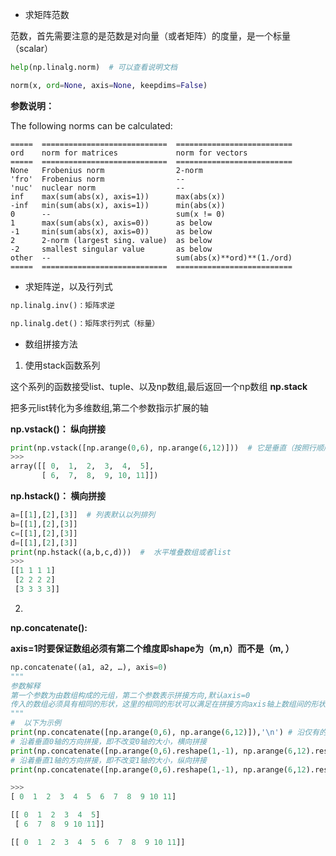 - 求矩阵范数

范数，首先需要注意的是范数是对向量（或者矩阵）的度量，是一个标量（scalar）

```Python
help(np.linalg.norm)  # 可以查看说明文档

norm(x, ord=None, axis=None, keepdims=False)

```
**参数说明：**

 The following norms can be calculated:

    =====  ============================  ==========================
    ord    norm for matrices             norm for vectors
    =====  ============================  ==========================
    None   Frobenius norm                2-norm
    'fro'  Frobenius norm                --
    'nuc'  nuclear norm                  --
    inf    max(sum(abs(x), axis=1))      max(abs(x))
    -inf   min(sum(abs(x), axis=1))      min(abs(x))
    0      --                            sum(x != 0)
    1      max(sum(abs(x), axis=0))      as below
    -1     min(sum(abs(x), axis=0))      as below
    2      2-norm (largest sing. value)  as below
    -2     smallest singular value       as below
    other  --                            sum(abs(x)**ord)**(1./ord)
    =====  ============================  ==========================
    
- 求矩阵逆，以及行列式

```Python
np.linalg.inv()：矩阵求逆

np.linalg.det()：矩阵求行列式（标量）

```

- 数组拼接方法

1. 使用stack函数系列

这个系列的函数接受list、tuple、以及np数组,最后返回一个np数组
**np.stack**

把多元list转化为多维数组,第二个参数指示扩展的轴

**np.vstack()： 纵向拼接**
```Python
print(np.vstack([np.arange(0,6), np.arange(6,12)]))  # 它是垂直（按照行顺序）的把数组（list）给堆叠起来
>>>
array([[ 0,  1,  2,  3,  4,  5],
       [ 6,  7,  8,  9, 10, 11]])
```

**np.hstack()： 横向拼接**
```Python
a=[[1],[2],[3]]  # 列表默认以列排列
b=[[1],[2],[3]]
c=[[1],[2],[3]]
d=[[1],[2],[3]]
print(np.hstack((a,b,c,d)))  #  水平堆叠数组或者list
>>>
[[1 1 1 1]
 [2 2 2 2]
 [3 3 3 3]]
```

2.

**np.concatenate():**

**axis=1时要保证数组必须有第二个维度即shape为（m,n）而不是（m, ）**
```Python
np.concatenate((a1, a2, …), axis=0)
"""
参数解释
第一个参数为由数组构成的元组，第二个参数表示拼接方向,默认axis=0
传入的数组必须具有相同的形状，这里的相同的形状可以满足在拼接方向axis轴上数组间的形状一致即可
"""
#  以下为示例
print(np.concatenate([np.arange(0,6), np.arange(6,12)]),'\n') # 沿仅有的一个轴拼接
# 沿着垂直0轴的方向拼接，即不改变0轴的大小，横向拼接
print(np.concatenate([np.arange(0,6).reshape(1,-1), np.arange(6,12).reshape(1,-1)]),'\n') 
# 沿着垂直1轴的方向拼接，即不改变1轴的大小，纵向拼接
print(np.concatenate([np.arange(0,6).reshape(1,-1), np.arange(6,12).reshape(1,-1)], axis=1))

>>>
[ 0  1  2  3  4  5  6  7  8  9 10 11] 

[[ 0  1  2  3  4  5]
 [ 6  7  8  9 10 11]] 

[[ 0  1  2  3  4  5  6  7  8  9 10 11]]

```
